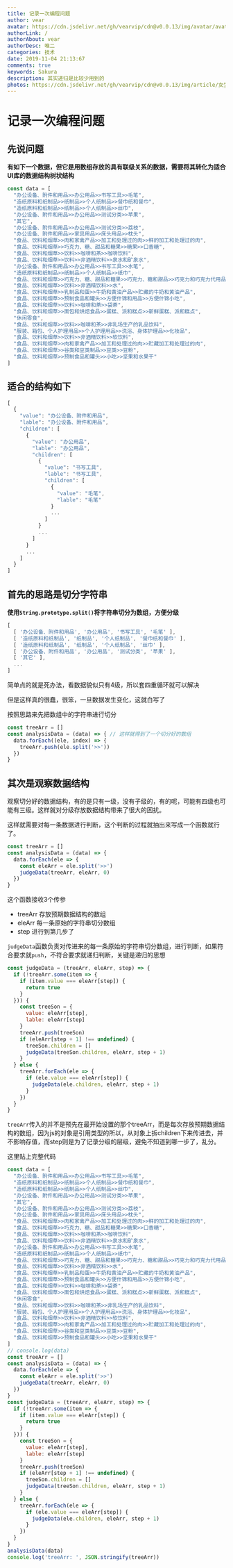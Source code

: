 ```yaml
---
title: 记录一次编程问题
author: vear
avatar: https://cdn.jsdelivr.net/gh/vearvip/cdn@v0.0.13/img/avatar/avatar.webp
authorLink: /
authorAbout: vear
authorDesc: 唯二
categories: 技术
date: 2019-11-04 21:13:67
comments: true
keywords: Sakura
description: 其实递归是比较少用到的
photos: https://cdn.jsdelivr.net/gh/vearvip/cdn@v0.0.13/img/article/女生蓝天.webp
---
```

# 记录一次编程问题
## 先说问题
**有如下一个数据，但它是用数组存放的具有联级关系的数据，需要将其转化为适合UI库的数据结构树状结构**
```javascript
const data = [
  "办公设备、附件和用品>>办公用品>>书写工具>>毛笔",
  "造纸原料和纸制品>>纸制品>>个人纸制品>>餐巾纸和餐巾",
  "造纸原料和纸制品>>纸制品>>个人纸制品>>丝巾",
  "办公设备、附件和用品>>办公用品>>测试分类>>苹果",
  "其它",
  "办公设备、附件和用品>>办公用品>>测试分类>>荔枝",
  "办公设备、附件和用品>>家具用品>>床头用品>>枕头",
  "食品、饮料和烟草>>肉和家禽产品>>加工和处理过的肉>>鲜的加工和处理过的肉",
  "食品、饮料和烟草>>巧克力、糖、甜品和糖果>>糖果>>口香糖",
  "食品、饮料和烟草>>饮料>>咖啡和茶>>咖啡饮料",
  "食品、饮料和烟草>>饮料>>非酒精饮料>>泉水和矿泉水",
  "办公设备、附件和用品>>办公用品>>书写工具>>水笔",
  "造纸原料和纸制品>>纸制品>>个人纸制品>>纸巾",
  "食品、饮料和烟草>>巧克力、糖、甜品和糖果>>巧克力、糖和甜品>>巧克力和巧克力代用品",
  "食品、饮料和烟草>>饮料>>非酒精饮料>>水",
  "食品、饮料和烟草>>乳制品和蛋>>牛奶和黄油产品>>贮藏的牛奶和黄油产品",
  "食品、饮料和烟草>>预制食品和罐头>>方便什锦和用品>>方便什锦小吃",
  "食品、饮料和烟草>>饮料>>咖啡和茶>>袋茶",
  "食品、饮料和烟草>>面包和烘焙食品>>蛋糕、派和糕点>>新鲜蛋糕、派和糕点",
  "休闲零食",
  "食品、饮料和烟草>>饮料>>咖啡和茶>>非乳场生产的乳品饮料",
  "服装、箱包、个人护理用品>>个人护理用品>>洗浴、身体护理品>>化妆品",
  "食品、饮料和烟草>>饮料>>非酒精饮料>>软饮料",
  "食品、饮料和烟草>>肉和家禽产品>>加工和处理过的肉>>贮藏加工和处理过的肉",
  "食品、饮料和烟草>>谷类和豆类制品>>豆类>>豆粉",
  "食品、饮料和烟草>>预制食品和罐头>>小吃>>坚果和水果干"
]
```
## 适合的结构如下
```javascript
[
  {
    "value": "办公设备、附件和用品",
    "lable": "办公设备、附件和用品",
    "children": [
      {
        "value": "办公用品",
        "lable": "办公用品",
        "children": [
          {
            "value": "书写工具",
            "lable": "书写工具",
            "children": [
              {
                "value": "毛笔",
                "lable": "毛笔"
              }
              ...
            ]
          }
          ...
        ]
      }
      ...
    ]
  }
]
```
## 首先的思路是切分字符串
**使用`String.prototype.split()`将字符串切分为数组，方便分级**
```javascript
[
  [ '办公设备、附件和用品', '办公用品', '书写工具', '毛笔' ],
  [ '造纸原料和纸制品', '纸制品', '个人纸制品', '餐巾纸和餐巾' ],
  [ '造纸原料和纸制品', '纸制品', '个人纸制品', '丝巾' ],
  [ '办公设备、附件和用品', '办公用品', '测试分类', '苹果' ],
  [ '其它' ],
  ...
]
```
简单点的就是死办法，看数据貌似只有4级，所以套四重循环就可以解决

但是这样真的很蠢，很笨，一旦数据发生变化，这就白写了

按照思路来先把数组中的字符串进行切分
```javascript
const treeArr = []
const analysisData = (data) => { // 这样就得到了一个切分好的数组
  data.forEach((ele, index) => {
    treeArr.push(ele.split('>>'))
  })
}
```
## 其次是观察数据结构
观察切分好的数据结构，有的是只有一级，没有子级的，有的呢，可能有四级也可能有三级。这样就对分级存放数据结构带来了很大的困扰。

这样就需要对每一条数据进行判断，这个判断的过程就抽出来写成一个函数就行了。
```javascript
const treeArr = []
const analysisData = (data) => {
  data.forEach(ele => {
    const eleArr = ele.split('>>')
    judgeData(treeArr, eleArr, 0)
  })
}
```
这个函数接收3个传参
 -  treeArr 存放预期数据结构的数组
 -  eleArr 每一条原始的字符串切分数组
 -  step 进行到第几步了

`judgeData`函数负责对传进来的每一条原始的字符串切分数组，进行判断，如果符合要求就`push`，不符合要求就递归判断，关键是递归的思想
```javascript
const judgeData = (treeArr, eleArr, step) => {
  if (!treeArr.some(item => {
    if (item.value === eleArr[step]) {
      return true
    }
  })) {
    const treeSon = {
      value: eleArr[step],
      lable: eleArr[step]
    }
    treeArr.push(treeSon)
    if (eleArr[step + 1] !== undefined) {
      treeSon.children = []
      judgeData(treeSon.children, eleArr, step + 1)
    }
  } else {
    treeArr.forEach(ele => {
      if (ele.value === eleArr[step]) {
        judgeData(ele.children, eleArr, step + 1)
      }
    })
  }
}
```
`treeArr`传入的并不是预先在最开始设置的那个treeArr，而是每次存放预期数据结构的数组，因为js的对象是引用类型的所以，从对象上拆children下来传进去，并不影响存值，而step则是为了记录分级的层级，避免不知道到哪一步了，乱分。

这里贴上完整代码
```javascript
const data = [
  "办公设备、附件和用品>>办公用品>>书写工具>>毛笔",
  "造纸原料和纸制品>>纸制品>>个人纸制品>>餐巾纸和餐巾",
  "造纸原料和纸制品>>纸制品>>个人纸制品>>丝巾",
  "办公设备、附件和用品>>办公用品>>测试分类>>苹果",
  "其它",
  "办公设备、附件和用品>>办公用品>>测试分类>>荔枝",
  "办公设备、附件和用品>>家具用品>>床头用品>>枕头",
  "食品、饮料和烟草>>肉和家禽产品>>加工和处理过的肉>>鲜的加工和处理过的肉",
  "食品、饮料和烟草>>巧克力、糖、甜品和糖果>>糖果>>口香糖",
  "食品、饮料和烟草>>饮料>>咖啡和茶>>咖啡饮料",
  "食品、饮料和烟草>>饮料>>非酒精饮料>>泉水和矿泉水",
  "办公设备、附件和用品>>办公用品>>书写工具>>水笔",
  "造纸原料和纸制品>>纸制品>>个人纸制品>>纸巾",
  "食品、饮料和烟草>>巧克力、糖、甜品和糖果>>巧克力、糖和甜品>>巧克力和巧克力代用品",
  "食品、饮料和烟草>>饮料>>非酒精饮料>>水",
  "食品、饮料和烟草>>乳制品和蛋>>牛奶和黄油产品>>贮藏的牛奶和黄油产品",
  "食品、饮料和烟草>>预制食品和罐头>>方便什锦和用品>>方便什锦小吃",
  "食品、饮料和烟草>>饮料>>咖啡和茶>>袋茶",
  "食品、饮料和烟草>>面包和烘焙食品>>蛋糕、派和糕点>>新鲜蛋糕、派和糕点",
  "休闲零食",
  "食品、饮料和烟草>>饮料>>咖啡和茶>>非乳场生产的乳品饮料",
  "服装、箱包、个人护理用品>>个人护理用品>>洗浴、身体护理品>>化妆品",
  "食品、饮料和烟草>>饮料>>非酒精饮料>>软饮料",
  "食品、饮料和烟草>>肉和家禽产品>>加工和处理过的肉>>贮藏加工和处理过的肉",
  "食品、饮料和烟草>>谷类和豆类制品>>豆类>>豆粉",
  "食品、饮料和烟草>>预制食品和罐头>>小吃>>坚果和水果干"
]
// console.log(data)
const treeArr = []
const analysisData = (data) => {
  data.forEach(ele => {
    const eleArr = ele.split('>>')
    judgeData(treeArr, eleArr, 0)
  })
}
const judgeData = (treeArr, eleArr, step) => {
  if (!treeArr.some(item => {
    if (item.value === eleArr[step]) {
      return true
    }
  })) {
    const treeSon = {
      value: eleArr[step],
      lable: eleArr[step]
    }
    treeArr.push(treeSon)
    if (eleArr[step + 1] !== undefined) {
      treeSon.children = []
      judgeData(treeSon.children, eleArr, step + 1)
    }
  } else {
    treeArr.forEach(ele => {
      if (ele.value === eleArr[step]) {
        judgeData(ele.children, eleArr, step + 1)
      }
    })
  }
}
analysisData(data)
console.log('treeArr: ', JSON.stringify(treeArr))
```